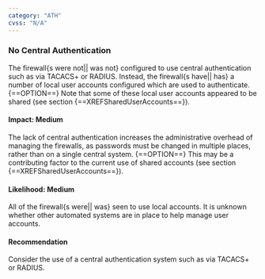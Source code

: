 ```yaml
---
category: "ATH"
cvss: "N/A"
---
```

### No Central Authentication
The firewall{s were not|| was not} configured to use central authentication such as via TACACS+ or RADIUS. Instead, the firewall{s have|| has} a number of local user accounts configured which are used to authenticate. {==OPTION==} Note that some of these local user accounts appeared to be shared (see section {==XREFSharedUserAccounts==}).
#### Impact: Medium
The lack of central authentication increases the administrative overhead of managing the firewalls, as passwords must be changed in multiple places, rather than on a single central system. {==OPTION==} This may be a contributing factor to the current use of shared accounts (see section {==XREFSharedUserAccounts==}).
#### Likelihood: Medium
All of the firewall{s were|| was} seen to use local accounts. It is unknown whether other automated systems are in place to help manage user accounts.
#### Recommendation
Consider the use of a central authentication system such as via TACACS+ or RADIUS.
